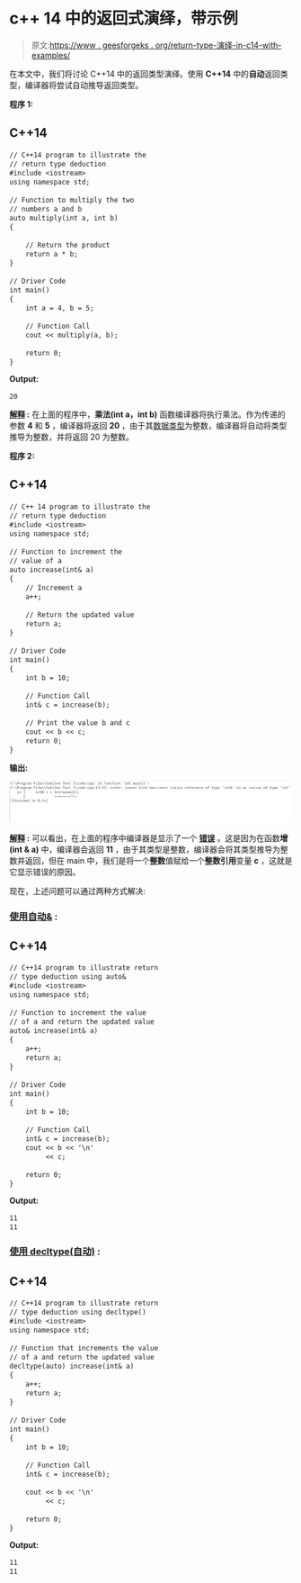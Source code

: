 # c++ 14 中的返回式演绎，带示例

> 原文:[https://www . geesforgeks . org/return-type-演绎-in-c14-with-examples/](https://www.geeksforgeeks.org/return-type-deduction-in-c14-with-examples/)

在本文中，我们将讨论 C++14 中的返回类型演绎。使用 **C++14** 中的**自动**返回类型，编译器将尝试自动推导返回类型。

**程序 1:**

## C++14

```
// C++14 program to illustrate the
// return type deduction
#include <iostream>
using namespace std;

// Function to multiply the two
// numbers a and b
auto multiply(int a, int b)
{

    // Return the product
    return a * b;
}

// Driver Code
int main()
{
    int a = 4, b = 5;

    // Function Call
    cout << multiply(a, b);

    return 0;
}
```

**Output:**

```
20

```

**<u>解释</u> :** 在上面的程序中，**乘法(int a，int b)** 函数编译器将执行乘法。作为传递的参数 **4** 和 **5** ，编译器将返回 **20** ，由于其[数据类型](https://www.geeksforgeeks.org/c-data-types/)为整数，编译器将自动将类型推导为整数，并将返回 20 为整数。

**程序 2:**

## C++14

```
// C++ 14 program to illustrate the
// return type deduction
#include <iostream>
using namespace std;

// Function to increment the
// value of a
auto increase(int& a)
{
    // Increment a
    a++;

    // Return the updated value
    return a;
}

// Driver Code
int main()
{
    int b = 10;

    // Function Call
    int& c = increase(b);

    // Print the value b and c
    cout << b << c;
    return 0;
}
```

**输出:**

[![](img/3c47dde62b47252764a29a87b8b551b3.png)](https://media.geeksforgeeks.org/wp-content/uploads/20210120204720/imgonlinecomuaresizeMooTOeyjvrns6V.jpg)

**<u>解释</u> :** 可以看出，在上面的程序中编译器是显示了一个 [**错误**](https://www.geeksforgeeks.org/core-dump-segmentation-fault-c-cpp/) 。这是因为在函数**增(int & a)** 中，编译器会返回 **11** ，由于其类型是整数，编译器会将其类型推导为整数并返回，但在 main 中，我们是将一个**整数**值赋给一个**整数引用**变量 **c** ，这就是它显示错误的原因。

现在，上述问题可以通过两种方式解决:

### **<u>使用自动&</u> :**

## C++14

```
// C++14 program to illustrate return
// type deduction using auto&
#include <iostream>
using namespace std;

// Function to increment the value
// of a and return the updated value
auto& increase(int& a)
{
    a++;
    return a;
}

// Driver Code
int main()
{
    int b = 10;

    // Function Call
    int& c = increase(b);
    cout << b << '\n'
         << c;

    return 0;
}
```

**Output:**

```
11
11

```

### **<u>使用 decltype(自动)</u> :**

## C++14

```
// C++14 program to illustrate return
// type deduction using decltype()
#include <iostream>
using namespace std;

// Function that increments the value
// of a and return the updated value
decltype(auto) increase(int& a)
{
    a++;
    return a;
}

// Driver Code
int main()
{
    int b = 10;

    // Function Call
    int& c = increase(b);

    cout << b << '\n'
         << c;

    return 0;
}
```

**Output:**

```
11
11

```
